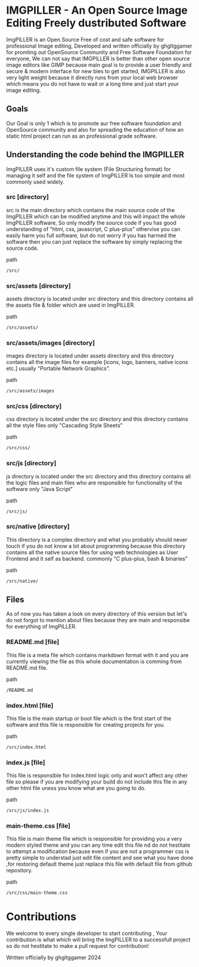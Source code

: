 # IMGPILLER - An Open Source Image Editing Freely dustributed Software
ImgPILLER is an Open Source Free of cost and safe software for professional Image editing, Developed and written officially by ghgltggamer for promting out OpenSource Community and Free Software Foundation for everyone, We can not say that IMGPILLER is better than other open source image editors like GIMP because main goal is to provide a user friendly and secure & modern interface for new bies to get started, IMGPILLER is also very light weight because it directly runs from your local web browser which means you do not have to wait or a long time and just start your image editing.

## Goals
Our Goal is only 1 which is to promote aur free software foundation and OpenSource community and also for spreading the education of how an static html project can run as an professional grade software.

## Understanding the code behind the IMGPILLER
ImgPILLER uses it's custom file system (File Structuring format) for managing it self and the file system of ImgPILLER Is too simple and most commonly used widely.

### src [directory]
src is the main directory which contains the main source code of the ImgPILLER which can be modified anytime and this will impact the whole ImgPILLER software, So only modify the source code if you has good understanding of "html, css, javascript, C plus-plus" othervise you can easily harm you full software, but do not worry if you has harmed the software then you can just replace the software by simply replacing the source code.

path
```bash
/src/
```

### src/assets [directory]
assets directory is located under src directory and this directory contains all the assets file & folder which are used in ImgPILLER.

path
```bash
/src/assets/
```

### src/assets/images [directory]
images directory is located under assets directory and this directory contains all the image files for example [icons, logo, banners, native icons etc.] usually "Portable Network Graphics".

path
```bash
/src/assets/images
```

### src/css [directory]
css directory is located under the src directory and this directory contains all the style files only "Cascading Style Sheets"

path
```bash
/src/css/
```

### src/js [directory]
js directory is located under the src directory and this directory contains all the logic files and main files who are responsible for functionality of the software only "Java Script"

path
```bash
/src/js/
```

### src/native [directory]
This directory is a complex directory and what you probably should never touch if you do not know a lot about programming because this directory contains all the native source files for using web technologies as User Frontend and it self as backend. commonly "C plus-plus, bash & binaries"

path
```bash
/src/native/
```

## Files
As of now you has taken a look on every directory of this version but let's do not forgot to mention about files because they are main and responsibe for everything of ImgPILLER.


### README.md [file]
This file is a meta file which contains markdown format with it and you are currently viewing the file as this whole documentation is comming from README.md file.

path
```bash
/README.md
```

### index.html [file]
This file is the main startup or boot file which is the first start of the software and this file is responsible for creating projects for you.

path
```bash
/src/index.html
```


### index.js [file]
This file is responsible for index.html logic only and won't affect any other file so please if you are modifying your build do not include this file in any other html file uness you know what are you going to do.

path
```bash
/src/js/index.js
```


### main-theme.css [file]
This file is main theme file which is responsible for providing you a very modern styled theme and you can any time edit this file nd do not hestitate to attempt a modification because even if you are not a programmer css is pretty simple to understad just edit file content and see what you have done ,for restoring default theme just replace this file with default file from github repository.

path
```bash
/src/css/main-theme.css
```


# Contributions
We welcome to every single developer to start contributing , Your contribution is what which will bring the ImgPILLER to a successfull project so do not hestitate to make a pull request for contribution!


Written officially by ghgltggamer 2024